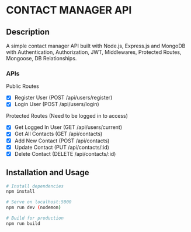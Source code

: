# CONTACT MANAGER API

## Description

A simple contact manager API built with Node.js, Express.js and MongoDB with Authentication, Authorization, JWT, Middlewares, Protected Routes, Mongoose, DB Relationships.

### APIs

Public Routes

- [x] Register User (POST /api/users/register)
- [x] Login User (POST /api/users/login)

Protected Routes (Need to be logged in to access)

- [x] Get Logged In User (GET /api/users/current)
- [x] Get All Contacts (GET /api/contacts)
- [x] Add New Contact (POST /api/contacts)
- [x] Update Contact (PUT /api/contacts/:id)
- [x] Delete Contact (DELETE /api/contacts/:id)

## Installation and Usage

```bash
# Install dependencies
npm install

# Serve on localhost:5000
npm run dev (nodemon)

# Build for production
npm run build
```
